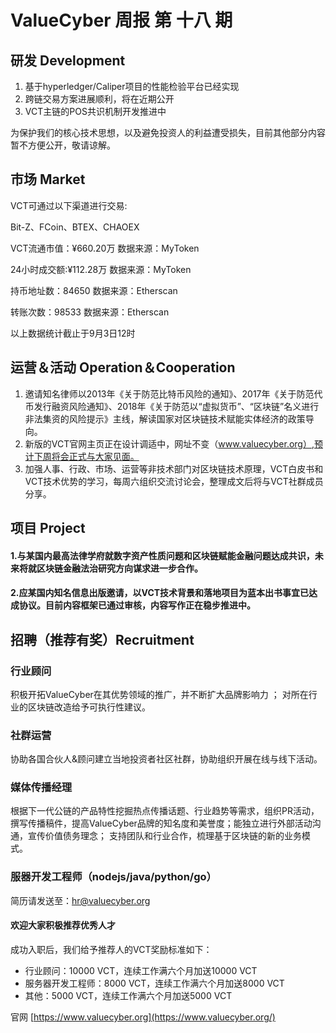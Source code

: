 # ValueCyber 周报 第 十八 期                     

## 研发 Development

1. 基于hyperledger/Caliper项目的性能检验平台已经实现
2. 跨链交易方案进展顺利，将在近期公开
3. VCT主链的POS共识机制开发推进中

为保护我们的核心技术思想，以及避免投资人的利益遭受损失，目前其他部分内容暂不方便公开，敬请谅解。

 

## 市场 Market

 

VCT可通过以下渠道进行交易:

Bit-Z、FCoin、BTEX、CHAOEX

VCT流通市值：¥660.20万   数据来源：MyToken

24小时成交额:¥112.28万    数据来源：MyToken

持币地址数：84650         数据来源：Etherscan

转账次数：98533           数据来源：Etherscan

以上数据统计截止于9月3日12时

 

 

## 运营＆活动 Operation＆Cooperation

 

1. 邀请知名律师以2013年《关于防范比特币风险的通知》、2017年《关于防范代币发行融资风险通知》、2018年《关于防范以“虚拟货币”、“区块链”名义进行非法集资的风险提示》主线，解读国家对区块链技术赋能实体经济的政策导向。
2. 新版的VCT官网主页正在设计调适中，网址不变（www.valuecyber.org）,预计下周将会正式与大家见面。
3. 加强人事、行政、市场、运营等非技术部门对区块链技术原理，VCT白皮书和VCT技术优势的学习，每周六组织交流讨论会，整理成文后将与VCT社群成员分享。

 

## 项目 Project

 

#### 1.与某国内最高法律学府就数字资产性质问题和区块链赋能金融问题达成共识，未来将就区块链金融法治研究方向谋求进一步合作。

#### 2.应某国内知名信息出版邀请，以VCT技术背景和落地项目为蓝本出书事宜已达成协议。目前内容框架已通过审核，内容写作正在稳步推进中。

 

## 招聘（推荐有奖）Recruitment

### 行业顾问

积极开拓ValueCyber在其优势领域的推广，并不断扩大品牌影响力 ； 对所在行业的区块链改造给予可执行性建议。

### 社群运营

协助各国合伙人&顾问建立当地投资者社区社群，协助组织开展在线与线下活动。

### 媒体传播经理

根据下一代公链的产品特性挖掘热点传播话题、行业趋势等需求，组织PR活动，撰写传播稿件，提高ValueCyber品牌的知名度和美誉度；能独立进行外部活动沟通，宣传价值债务理念； 支持团队和行业合作，梳理基于区块链的新的业务模式。

### 服器开发工程师（nodejs/java/python/go）

简历请发送至：hr@valuecyber.org

#### 欢迎大家积极推荐优秀人才

成功入职后，我们给予推荐人的VCT奖励标准如下：

- 行业顾问：10000 VCT，连续工作满六个月加送10000 VCT
- 服务器开发工程师：8000 VCT，连续工作满六个月加送8000 VCT
- 其他：5000 VCT，连续工作满六个月加送5000 VCT

官网 [https://www.valuecyber.org](https://www.valuecyber.org/)